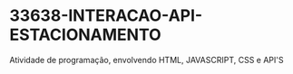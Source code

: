 # 33638-INTERACAO-API-ESTACIONAMENTO
Atividade de programação, envolvendo HTML, JAVASCRIPT, CSS e API'S
